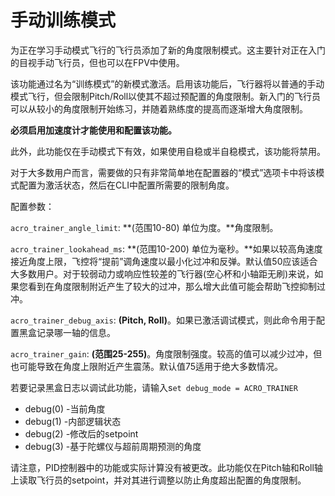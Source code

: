 # 手动训练模式

为正在学习手动模式飞行的飞行员添加了新的角度限制模式。这主要针对正在入门的目视手动飞行员，但也可以在FPV中使用。

该功能通过名为“训练模式”的新模式激活。启用该功能后，飞行器将以普通的手动模式飞行，但会限制Pitch/Roll以使其不超过预配置的角度限制。新入门的飞行员可以从较小的角度限制开始练习，并随着熟练度的提高而逐渐增大角度限制。

**必须启用加速度计才能使用和配置该功能。**

此外，此功能仅在手动模式下有效，如果使用自稳或半自稳模式，该功能将禁用。

对于大多数用户而言，需要做的只有非常简单地在配置器的“模式”选项卡中将该模式配置为激活状态，然后在CLI中配置所需要的限制角度。

配置参数：

`acro_trainer_angle_limit`: **\(范围10-80\) 单位为度。**角度限制。

`acro_trainer_lookahead_ms`: **\(范围10-200\) 单位为毫秒。**如果以较高角速度接近角度上限，飞控将“提前”调角速度以最小化过冲和反弹。默认值50应该适合大多数用户。对于较弱动力或响应性较差的飞行器\(空心杯和小轴距无刷\)来说，如果您看到在角度限制附近产生了较大的过冲，那么增大此值可能会帮助飞控抑制过冲。

`acro_trainer_debug_axis`: **\(Pitch, Roll\)**。如果已激活调试模式，则此命令用于配置黑盒记录哪一轴的信息。

`acro_trainer_gain`: **\(范围25-255\)**。角度限制强度。较高的值可以减少过冲，但也可能导致在角度上限附近产生震荡。默认值75适用于绝大多数情况。

若要记录黑盒日志以调试此功能，请输入s`et debug_mode = ACRO_TRAINER`

* debug\(0\) -当前角度
* debug\(1\) -内部逻辑状态
* debug\(2\) -修改后的setpoint
* debug\(3\) -基于陀螺仪与超前周期预测的角度

请注意，PID控制器中的功能或实际计算没有被更改。此功能仅在Pitch轴和Roll轴上读取飞行员的setpoint，并对其进行调整以防止角度超出配置的角度限制。

